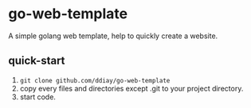 # go-web-template
A simple golang web template, help to quickly create a website.

## quick-start
1. `git clone github.com/ddiay/go-web-template`
2. copy every files and directories except .git to your project directory.
3. start code.
